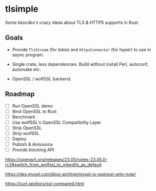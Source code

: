 # tlsimple

Some kkocdko's crazy ideas about TLS & HTTPS supports in Rust.

## Goals

- Provide `TlsStream` (for tokio) and `HttpsConnector` (for hyper) to use in async program.

- Single crate, less dependencies. Build without install Perl, autoconf, automake etc.

- OpenSSL / wolfSSL backend.

## Roadmap

- [ ] Run OpenSSL demo
- [ ] Bind OpenSSL to Rust
- [ ] Benchmark
- [ ] Use wolfSSL's OpenSSL Compatibility Layer
- [ ] Strip OpenSSL
- [ ] Strip wolfSSL
- [ ] Deploy
- [ ] Publish & Announce
- [ ] Provide blocking API

https://openwrt.org/releases/23.05/notes-23.05.0-rc2#switch_from_wolfssl_to_mbedtls_as_default

https://dev.mysql.com/blog-archive/mysql-is-openssl-only-now/

https://curl.se/docs/ssl-compared.html

<!--
-->

<!--
https://stackoverflow.com/questions/50887018/cmake-generate-single-header-file
https://github.com/rust-lang/cc-rs/issues/242
https://www.wolfssl.com/documentation/manuals/wolfssl/chapter02.html
先尝试 bindgen 或者其他方案
crate “cc”
绑定代码？询问

cargo install bindgen-cli

-->

<!--
# openssl
mkdir -p target
cd target
curl -o openssl.tar.gz -L https://github.com/openssl/openssl/releases/download/openssl-3.1.1/openssl-3.1.1.tar.gz
rm -rf openssl
mkdir openssl
tar -xf openssl.tar.gz --strip-components 1 -C openssl
cd openssl
rm -rf test doc demos CHANGES.md
tar -cJf openssl.tar.xz openssl
-->
